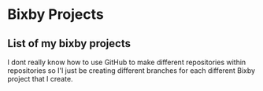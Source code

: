 # Bixby Projects
## List of my bixby projects

I dont really know how to use GitHub to make different repositories within repositories so I'l just be creating different branches for each different Bixby project that I create.
